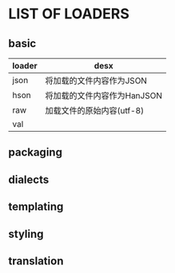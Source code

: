 # LIST OF LOADERS


## basic

| loader | desx |
| ----- | ---- |
| json | 将加载的文件内容作为JSON |
| hson | 将加载的文件内容作为HanJSON|
| raw  | 加载文件的原始内容(utf-8) |
| val | |

## packaging

## dialects

## templating

## styling

## translation
